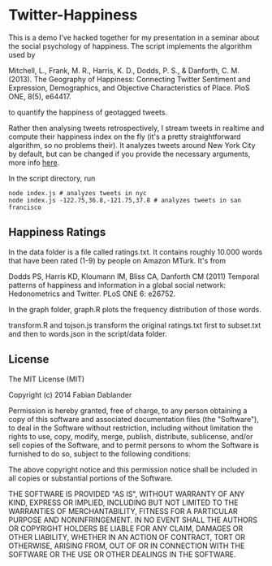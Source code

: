 # Twitter-Happiness

This is a demo I've hacked together for my presentation in a seminar about the social psychology
of happiness. The script implements the algorithm used by 

 Mitchell, L., Frank, M. R., Harris, K. D., Dodds, P. S.,
 & Danforth, C. M. (2013). The Geography of Happiness:
 Connecting Twitter Sentiment and Expression, Demographics,
 and Objective Characteristics of Place. PloS ONE, 8(5), e64417.

to quantify the happiness of geotagged tweets.

Rather then analysing tweets retrospectively, I stream tweets in realtime and
compute their happiness index on the fly (it's a pretty straightforward algorithm, so no problems their).
It analyzes tweets around New York City by default, but can be changed if you provide the necessary
arguments, more info <a href="https://dev.twitter.com/docs/streaming-apis/parameters" target="_blank">here</a>.


In the script directory, run
```
node index.js # analyzes tweets in nyc
node index.js -122.75,36.8,-121.75,37.8 # analyzes tweets in san francisco
```

## Happiness Ratings

In the data folder is a file called ratings.txt. It contains roughly 10.000 words that
have been rated (1-9) by people on Amazon MTurk. It's from

Dodds PS, Harris KD, Kloumann IM, Bliss CA, Danforth CM (2011)
Temporal patterns of happiness and information in a global social network:
Hedonometrics and Twitter. PLoS ONE 6: e26752.

In the graph folder, graph.R plots the frequency distribution of those words.

transform.R and tojson.js transform the original ratings.txt first to subset.txt and then to words.json
in the script/data folder.

## License

The MIT License (MIT)

Copyright (c) 2014 Fabian Dablander

Permission is hereby granted, free of charge, to any person obtaining a copy
of this software and associated documentation files (the "Software"), to deal
in the Software without restriction, including without limitation the rights
to use, copy, modify, merge, publish, distribute, sublicense, and/or sell
copies of the Software, and to permit persons to whom the Software is
furnished to do so, subject to the following conditions:

The above copyright notice and this permission notice shall be included in
all copies or substantial portions of the Software.

THE SOFTWARE IS PROVIDED "AS IS", WITHOUT WARRANTY OF ANY KIND, EXPRESS OR
IMPLIED, INCLUDING BUT NOT LIMITED TO THE WARRANTIES OF MERCHANTABILITY,
FITNESS FOR A PARTICULAR PURPOSE AND NONINFRINGEMENT. IN NO EVENT SHALL THE
AUTHORS OR COPYRIGHT HOLDERS BE LIABLE FOR ANY CLAIM, DAMAGES OR OTHER
LIABILITY, WHETHER IN AN ACTION OF CONTRACT, TORT OR OTHERWISE, ARISING FROM,
OUT OF OR IN CONNECTION WITH THE SOFTWARE OR THE USE OR OTHER DEALINGS IN
THE SOFTWARE.
